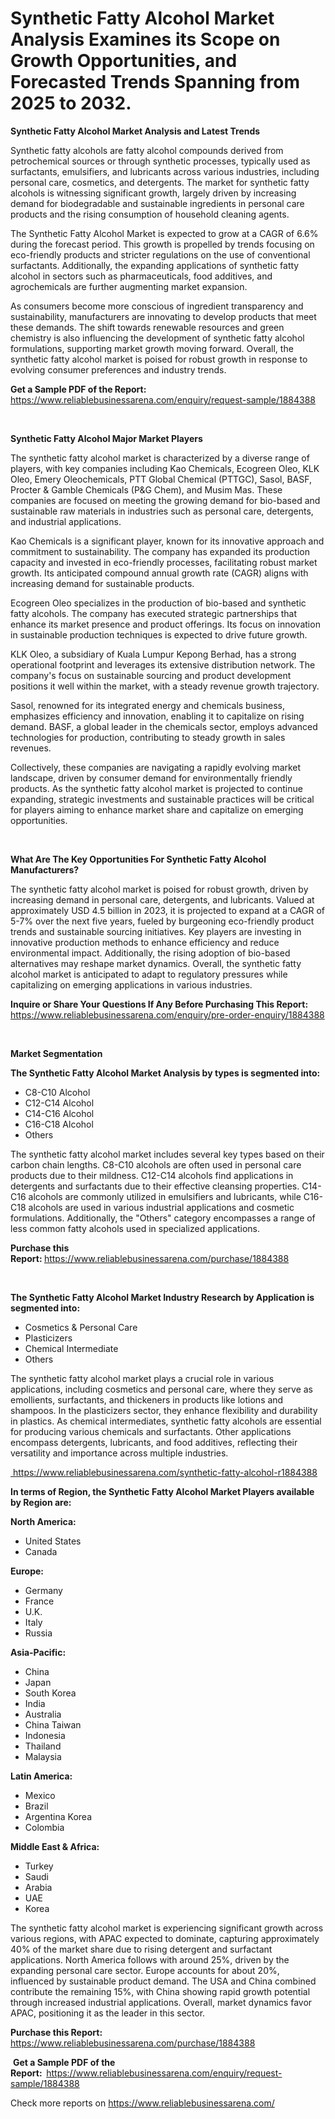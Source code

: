 <p><h1>Synthetic Fatty Alcohol Market Analysis Examines its Scope on Growth Opportunities, and Forecasted Trends Spanning from 2025 to 2032.</h1></p><p><strong>Synthetic Fatty Alcohol Market Analysis and Latest Trends</strong></p>
<p><p>Synthetic fatty alcohols are fatty alcohol compounds derived from petrochemical sources or through synthetic processes, typically used as surfactants, emulsifiers, and lubricants across various industries, including personal care, cosmetics, and detergents. The market for synthetic fatty alcohols is witnessing significant growth, largely driven by increasing demand for biodegradable and sustainable ingredients in personal care products and the rising consumption of household cleaning agents.</p><p>The Synthetic Fatty Alcohol Market is expected to grow at a CAGR of 6.6% during the forecast period. This growth is propelled by trends focusing on eco-friendly products and stricter regulations on the use of conventional surfactants. Additionally, the expanding applications of synthetic fatty alcohol in sectors such as pharmaceuticals, food additives, and agrochemicals are further augmenting market expansion. </p><p>As consumers become more conscious of ingredient transparency and sustainability, manufacturers are innovating to develop products that meet these demands. The shift towards renewable resources and green chemistry is also influencing the development of synthetic fatty alcohol formulations, supporting market growth moving forward. Overall, the synthetic fatty alcohol market is poised for robust growth in response to evolving consumer preferences and industry trends.</p></p>
<p><strong>Get a Sample PDF of the Report:&nbsp;</strong> <a href="https://www.reliablebusinessarena.com/enquiry/request-sample/1884388?utm_campaign=2939&utm_medium=2&utm_source=Github&utm_content=ia&utm_term=03042025&utm_id=synthetic-fatty-alcohol">https://www.reliablebusinessarena.com/enquiry/request-sample/1884388</a></p>
<p>&nbsp;</p>
<p><strong>Synthetic Fatty Alcohol Major Market Players</strong></p>
<p><p>The synthetic fatty alcohol market is characterized by a diverse range of players, with key companies including Kao Chemicals, Ecogreen Oleo, KLK Oleo, Emery Oleochemicals, PTT Global Chemical (PTTGC), Sasol, BASF, Procter & Gamble Chemicals (P&G Chem), and Musim Mas. These companies are focused on meeting the growing demand for bio-based and sustainable raw materials in industries such as personal care, detergents, and industrial applications.</p><p>Kao Chemicals is a significant player, known for its innovative approach and commitment to sustainability. The company has expanded its production capacity and invested in eco-friendly processes, facilitating robust market growth. Its anticipated compound annual growth rate (CAGR) aligns with increasing demand for sustainable products.</p><p>Ecogreen Oleo specializes in the production of bio-based and synthetic fatty alcohols. The company has executed strategic partnerships that enhance its market presence and product offerings. Its focus on innovation in sustainable production techniques is expected to drive future growth.</p><p>KLK Oleo, a subsidiary of Kuala Lumpur Kepong Berhad, has a strong operational footprint and leverages its extensive distribution network. The company's focus on sustainable sourcing and product development positions it well within the market, with a steady revenue growth trajectory.</p><p>Sasol, renowned for its integrated energy and chemicals business, emphasizes efficiency and innovation, enabling it to capitalize on rising demand. BASF, a global leader in the chemicals sector, employs advanced technologies for production, contributing to steady growth in sales revenues.</p><p>Collectively, these companies are navigating a rapidly evolving market landscape, driven by consumer demand for environmentally friendly products. As the synthetic fatty alcohol market is projected to continue expanding, strategic investments and sustainable practices will be critical for players aiming to enhance market share and capitalize on emerging opportunities.</p></p>
<p>&nbsp;</p>
<p><strong>What Are The Key Opportunities For Synthetic Fatty Alcohol Manufacturers?</strong></p>
<p><p>The synthetic fatty alcohol market is poised for robust growth, driven by increasing demand in personal care, detergents, and lubricants. Valued at approximately USD 4.5 billion in 2023, it is projected to expand at a CAGR of 5-7% over the next five years, fueled by burgeoning eco-friendly product trends and sustainable sourcing initiatives. Key players are investing in innovative production methods to enhance efficiency and reduce environmental impact. Additionally, the rising adoption of bio-based alternatives may reshape market dynamics. Overall, the synthetic fatty alcohol market is anticipated to adapt to regulatory pressures while capitalizing on emerging applications in various industries.</p></p>
<p><strong>Inquire or Share Your Questions If Any Before Purchasing This Report:</strong> <a href="https://www.reliablebusinessarena.com/enquiry/pre-order-enquiry/1884388?utm_campaign=2939&utm_medium=2&utm_source=Github&utm_content=ia&utm_term=03042025&utm_id=synthetic-fatty-alcohol">https://www.reliablebusinessarena.com/enquiry/pre-order-enquiry/1884388</a></p>
<p>&nbsp;</p>
<p><strong>Market Segmentation</strong></p>
<p><strong>The Synthetic Fatty Alcohol Market Analysis by types is segmented into:</strong></p>
<p><ul><li>C8-C10 Alcohol</li><li>C12-C14 Alcohol</li><li>C14-C16 Alcohol</li><li>C16-C18 Alcohol</li><li>Others</li></ul></p>
<p><p>The synthetic fatty alcohol market includes several key types based on their carbon chain lengths. C8-C10 alcohols are often used in personal care products due to their mildness. C12-C14 alcohols find applications in detergents and surfactants due to their effective cleansing properties. C14-C16 alcohols are commonly utilized in emulsifiers and lubricants, while C16-C18 alcohols are used in various industrial applications and cosmetic formulations. Additionally, the "Others" category encompasses a range of less common fatty alcohols used in specialized applications.</p></p>
<p><strong>Purchase this Report:&nbsp;</strong><a href="https://www.reliablebusinessarena.com/purchase/1884388?utm_campaign=2939&utm_medium=2&utm_source=Github&utm_content=ia&utm_term=03042025&utm_id=synthetic-fatty-alcohol">https://www.reliablebusinessarena.com/purchase/1884388</a></p>
<p>&nbsp;</p>
<p><strong>The Synthetic Fatty Alcohol Market Industry Research by Application is segmented into:</strong></p>
<p><ul><li>Cosmetics & Personal Care</li><li>Plasticizers</li><li>Chemical Intermediate</li><li>Others</li></ul></p>
<p><p>The synthetic fatty alcohol market plays a crucial role in various applications, including cosmetics and personal care, where they serve as emollients, surfactants, and thickeners in products like lotions and shampoos. In the plasticizers sector, they enhance flexibility and durability in plastics. As chemical intermediates, synthetic fatty alcohols are essential for producing various chemicals and surfactants. Other applications encompass detergents, lubricants, and food additives, reflecting their versatility and importance across multiple industries.</p></p>
<p><a href="https://www.reliablebusinessarena.com/synthetic-fatty-alcohol-r1884388?utm_campaign=2939&utm_medium=2&utm_source=Github&utm_content=ia&utm_term=03042025&utm_id=synthetic-fatty-alcohol">&nbsp;https://www.reliablebusinessarena.com/synthetic-fatty-alcohol-r1884388</a></p>
<p><strong>In terms of Region, the Synthetic Fatty Alcohol Market Players available by Region are:</strong></p>
<p>
    <p> <strong> North America: </strong>
        <ul>
            <li>United States</li>
            <li>Canada</li>
        </ul>
        </p> 
    <p> <strong> Europe: </strong>
        <ul>
            <li>Germany</li>
            <li>France</li>
            <li>U.K.</li>
            <li>Italy</li>
            <li>Russia</li>
        </ul>
        </p> 
    <p> <strong> Asia-Pacific: </strong>
        <ul>
            <li>China</li>
            <li>Japan</li>
            <li>South Korea</li>
            <li>India</li>
            <li>Australia</li>
            <li>China Taiwan</li>
            <li>Indonesia</li>
            <li>Thailand</li>
            <li>Malaysia</li>
        </ul>
        </p> 
    <p> <strong> Latin America: </strong>
        <ul>
            <li>Mexico</li>
            <li>Brazil</li>
            <li>Argentina Korea</li>
            <li>Colombia</li>
        </ul>
        </p> 
    <p> <strong> Middle East & Africa: </strong>
        <ul>
            <li>Turkey</li>
            <li>Saudi</li>
            <li>Arabia</li>
            <li>UAE</li>
            <li>Korea</li>
        </ul>
    </p>
    </p>
<p><p>The synthetic fatty alcohol market is experiencing significant growth across various regions, with APAC expected to dominate, capturing approximately 40% of the market share due to rising detergent and surfactant applications. North America follows with around 25%, driven by the expanding personal care sector. Europe accounts for about 20%, influenced by sustainable product demand. The USA and China combined contribute the remaining 15%, with China showing rapid growth potential through increased industrial applications. Overall, market dynamics favor APAC, positioning it as the leader in this sector.</p></p>
<p><strong>Purchase this Report: </strong><a href="https://www.reliablebusinessarena.com/purchase/1884388?utm_campaign=2939&utm_medium=2&utm_source=Github&utm_content=ia&utm_term=03042025&utm_id=synthetic-fatty-alcohol">https://www.reliablebusinessarena.com/purchase/1884388</a></p>
<p>&nbsp;<strong>Get a Sample PDF of the Report:&nbsp;&nbsp;</strong><a href="https://www.reliablebusinessarena.com/enquiry/request-sample/1884388?utm_campaign=2939&utm_medium=2&utm_source=Github&utm_content=ia&utm_term=03042025&utm_id=synthetic-fatty-alcohol">https://www.reliablebusinessarena.com/enquiry/request-sample/1884388</a></p>
<p><strong></strong></p>
<p>Check more reports on <a href="https://www.reliablebusinessarena.com/?utm_campaign=2939&utm_medium=2&utm_source=Github&utm_content=ia&utm_term=03042025&utm_id=synthetic-fatty-alcohol">https://www.reliablebusinessarena.com/</a></p>